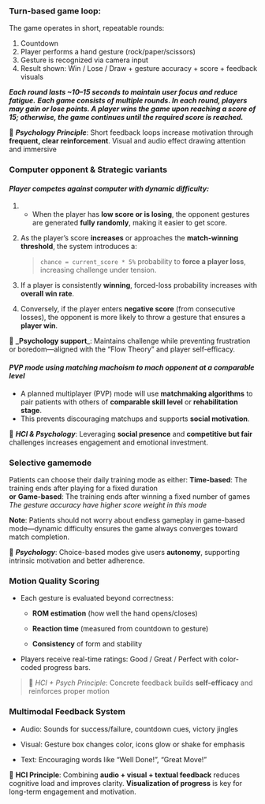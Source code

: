 ### Turn-based game loop:

The game operates in short, repeatable rounds:
1. Countdown 
2. Player performs a hand gesture (rock/paper/scissors)
3. Gesture is recognized via camera input
4. Result shown: Win / Lose / Draw + gesture accuracy + score + feedback visuals

***Each round lasts ~10–15 seconds to maintain user focus and reduce fatigue.***
***Each game consists of multiple rounds. In each round, players may gain or lose points. A player wins the game upon reaching a score of 15; otherwise, the game continues until the required score is reached.***

🧠 _**Psychology Principle**_: 
	Short feedback loops increase motivation through **frequent, clear reinforcement**.
	Visual and audio effect drawing attention and immersive

### Computer opponent & Strategic variants

#### ***Player competes against computer with dynamic difficulty:***

1. - When the player has **low score or is losing**, the opponent gestures are generated **fully randomly**, making it easier to get score.
2. As the player’s score **increases** or approaches the **match-winning threshold**, the system introduces a:
    > `chance = current_score * 5%`   probability to **force a player loss**, increasing challenge under tension.

3. If a player is consistently **winning**, forced-loss probability increases with **overall win rate**.
4. Conversely, if the player enters **negative score** (from consecutive losses), the opponent is more likely to throw a gesture that ensures a **player win**.

🧠 **_Psychology support**_: 
	Maintains challenge while preventing frustration or boredom—aligned with the “Flow Theory” and player self-efficacy.

#### ***PVP mode using matching machoism to mach opponent at a comparable level***
- A planned multiplayer (PVP) mode will use **matchmaking algorithms** to pair patients with others of **comparable skill level** or **rehabilitation stage**.
- This prevents discouraging matchups and supports **social motivation**.

🧠 **_HCI & Psychology_**:
	Leveraging **social presence** and **competitive but fair** challenges increases engagement and emotional investment.

### Selective gamemode

Patients can choose their daily training mode as either:
 **Time-based**: The training ends after playing for a fixed duration  
 **or**
 **Game-based**: The training ends after winning a fixed number of games
			 *The gesture accuracy have higher score weight in this mode*

**Note**: Patients should not worry about endless gameplay in game-based mode—dynamic difficulty ensures the game always converges toward match completion.

🧠 _**Psychology**_: 
	Choice-based modes give users **autonomy**, supporting intrinsic motivation and better adherence.

### Motion Quality Scoring

- Each gesture is evaluated beyond correctness:
    
    - **ROM estimation** (how well the hand opens/closes)
        
    - **Reaction time** (measured from countdown to gesture)
        
    - **Consistency** of form and stability
        
- Players receive real-time ratings: Good / Great / Perfect with color-coded progress bars.
    

> 🧠 _HCI + Psych Principle_: Concrete feedback builds **self-efficacy** and reinforces proper motion

### **Multimodal Feedback System**

- Audio: Sounds for success/failure, countdown cues, victory jingles
    
- Visual: Gesture box changes color, icons glow or shake for emphasis
    
- Text: Encouraging words like “Well Done!”, “Great Move!”
    

🧠 **HCI Principle**: 
	Combining **audio + visual + textual feedback** reduces cognitive load and improves clarity.
	**Visualization of progress** is key for long-term engagement and motivation.